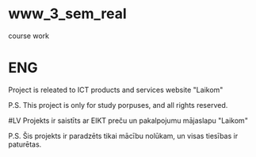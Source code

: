 # www_3_sem_real
course work 

# ENG
Project is releated to ICT products and services website "Laikom" 

P.S. This project is only for study porpuses, and all rights reserved. 

#LV
Projekts ir saistīts ar EIKT preču un pakalpojumu mājaslapu "Laikom"

P.S. Šis projekts ir paradzēts tikai mācību nolūkam, un visas tiesības ir paturētas.
